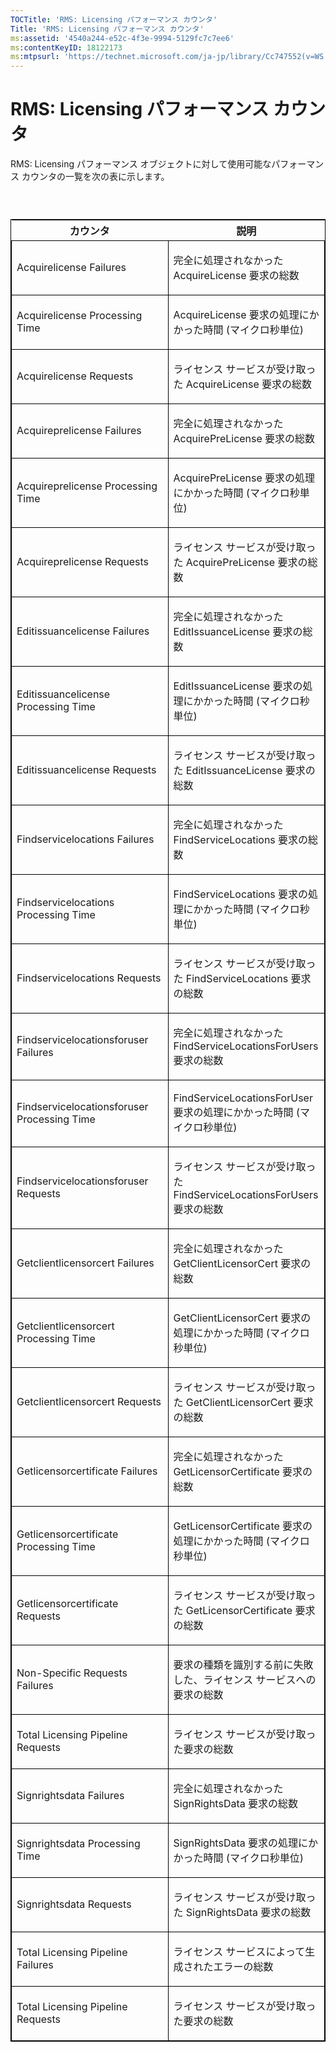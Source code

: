 ```yaml
---
TOCTitle: 'RMS: Licensing パフォーマンス カウンタ'
Title: 'RMS: Licensing パフォーマンス カウンタ'
ms:assetid: '4540a244-e52c-4f3e-9994-5129fc7c7ee6'
ms:contentKeyID: 18122173
ms:mtpsurl: 'https://technet.microsoft.com/ja-jp/library/Cc747552(v=WS.10)'
---
```


RMS: Licensing パフォーマンス カウンタ
======================================

RMS: Licensing パフォーマンス オブジェクトに対して使用可能なパフォーマンス カウンタの一覧を次の表に示します。

###  

<p> </p>
<table style="border:1px solid black;">
<colgroup>
<col width="50%" />
<col width="50%" />
</colgroup>
<thead>
<tr class="header">
<th>カウンタ</th>
<th>説明</th>
</tr>
</thead>
<tbody>
<tr class="odd">
<td style="border:1px solid black;"><p>Acquirelicense Failures</p></td>
<td style="border:1px solid black;"><p>完全に処理されなかった AcquireLicense 要求の総数</p></td>
</tr>
<tr class="even">
<td style="border:1px solid black;"><p>Acquirelicense Processing Time</p></td>
<td style="border:1px solid black;"><p>AcquireLicense 要求の処理にかかった時間 (マイクロ秒単位)</p></td>
</tr>
<tr class="odd">
<td style="border:1px solid black;"><p>Acquirelicense Requests</p></td>
<td style="border:1px solid black;"><p>ライセンス サービスが受け取った AcquireLicense 要求の総数</p></td>
</tr>
<tr class="even">
<td style="border:1px solid black;"><p>Acquireprelicense Failures</p></td>
<td style="border:1px solid black;"><p>完全に処理されなかった AcquirePreLicense 要求の総数</p></td>
</tr>
<tr class="odd">
<td style="border:1px solid black;"><p>Acquireprelicense Processing Time</p></td>
<td style="border:1px solid black;"><p>AcquirePreLicense 要求の処理にかかった時間 (マイクロ秒単位)</p></td>
</tr>
<tr class="even">
<td style="border:1px solid black;"><p>Acquireprelicense Requests</p></td>
<td style="border:1px solid black;"><p>ライセンス サービスが受け取った AcquirePreLicense 要求の総数</p></td>
</tr>
<tr class="odd">
<td style="border:1px solid black;"><p>Editissuancelicense Failures</p></td>
<td style="border:1px solid black;"><p>完全に処理されなかった EditIssuanceLicense 要求の総数</p></td>
</tr>
<tr class="even">
<td style="border:1px solid black;"><p>Editissuancelicense Processing Time</p></td>
<td style="border:1px solid black;"><p>EditIssuanceLicense 要求の処理にかかった時間 (マイクロ秒単位)</p></td>
</tr>
<tr class="odd">
<td style="border:1px solid black;"><p>Editissuancelicense Requests</p></td>
<td style="border:1px solid black;"><p>ライセンス サービスが受け取った EditIssuanceLicense 要求の総数</p></td>
</tr>
<tr class="even">
<td style="border:1px solid black;"><p>Findservicelocations Failures</p></td>
<td style="border:1px solid black;"><p>完全に処理されなかった FindServiceLocations 要求の総数</p></td>
</tr>
<tr class="odd">
<td style="border:1px solid black;"><p>Findservicelocations Processing Time</p></td>
<td style="border:1px solid black;"><p>FindServiceLocations 要求の処理にかかった時間 (マイクロ秒単位)</p></td>
</tr>
<tr class="even">
<td style="border:1px solid black;"><p>Findservicelocations Requests</p></td>
<td style="border:1px solid black;"><p>ライセンス サービスが受け取った FindServiceLocations 要求の総数</p></td>
</tr>
<tr class="odd">
<td style="border:1px solid black;"><p>Findservicelocationsforuser Failures</p></td>
<td style="border:1px solid black;"><p>完全に処理されなかった FindServiceLocationsForUsers 要求の総数</p></td>
</tr>
<tr class="even">
<td style="border:1px solid black;"><p>Findservicelocationsforuser Processing Time</p></td>
<td style="border:1px solid black;"><p>FindServiceLocationsForUser 要求の処理にかかった時間 (マイクロ秒単位)</p></td>
</tr>
<tr class="odd">
<td style="border:1px solid black;"><p>Findservicelocationsforuser Requests</p></td>
<td style="border:1px solid black;"><p>ライセンス サービスが受け取った FindServiceLocationsForUsers 要求の総数</p></td>
</tr>
<tr class="even">
<td style="border:1px solid black;"><p>Getclientlicensorcert Failures</p></td>
<td style="border:1px solid black;"><p>完全に処理されなかった GetClientLicensorCert 要求の総数</p></td>
</tr>
<tr class="odd">
<td style="border:1px solid black;"><p>Getclientlicensorcert Processing Time</p></td>
<td style="border:1px solid black;"><p>GetClientLicensorCert 要求の処理にかかった時間 (マイクロ秒単位)</p></td>
</tr>
<tr class="even">
<td style="border:1px solid black;"><p>Getclientlicensorcert Requests</p></td>
<td style="border:1px solid black;"><p>ライセンス サービスが受け取った GetClientLicensorCert 要求の総数</p></td>
</tr>
<tr class="odd">
<td style="border:1px solid black;"><p>Getlicensorcertificate Failures</p></td>
<td style="border:1px solid black;"><p>完全に処理されなかった GetLicensorCertificate 要求の総数</p></td>
</tr>
<tr class="even">
<td style="border:1px solid black;"><p>Getlicensorcertificate Processing Time</p></td>
<td style="border:1px solid black;"><p>GetLicensorCertificate 要求の処理にかかった時間 (マイクロ秒単位)</p></td>
</tr>
<tr class="odd">
<td style="border:1px solid black;"><p>Getlicensorcertificate Requests</p></td>
<td style="border:1px solid black;"><p>ライセンス サービスが受け取った GetLicensorCertificate 要求の総数</p></td>
</tr>
<tr class="even">
<td style="border:1px solid black;"><p>Non-Specific Requests Failures</p></td>
<td style="border:1px solid black;"><p>要求の種類を識別する前に失敗した、ライセンス サービスへの要求の総数</p></td>
</tr>
<tr class="odd">
<td style="border:1px solid black;"><p>Total Licensing Pipeline Requests</p></td>
<td style="border:1px solid black;"><p>ライセンス サービスが受け取った要求の総数</p></td>
</tr>
<tr class="even">
<td style="border:1px solid black;"><p>Signrightsdata Failures</p></td>
<td style="border:1px solid black;"><p>完全に処理されなかった SignRightsData 要求の総数</p></td>
</tr>
<tr class="odd">
<td style="border:1px solid black;"><p>Signrightsdata Processing Time</p></td>
<td style="border:1px solid black;"><p>SignRightsData 要求の処理にかかった時間 (マイクロ秒単位)</p></td>
</tr>
<tr class="even">
<td style="border:1px solid black;"><p>Signrightsdata Requests</p></td>
<td style="border:1px solid black;"><p>ライセンス サービスが受け取った SignRightsData 要求の総数</p></td>
</tr>
<tr class="odd">
<td style="border:1px solid black;"><p>Total Licensing Pipeline Failures</p></td>
<td style="border:1px solid black;"><p>ライセンス サービスによって生成されたエラーの総数</p></td>
</tr>
<tr class="even">
<td style="border:1px solid black;"><p>Total Licensing Pipeline Requests</p></td>
<td style="border:1px solid black;"><p>ライセンス サービスが受け取った要求の総数</p></td>
</tr>
</tbody>
</table>
